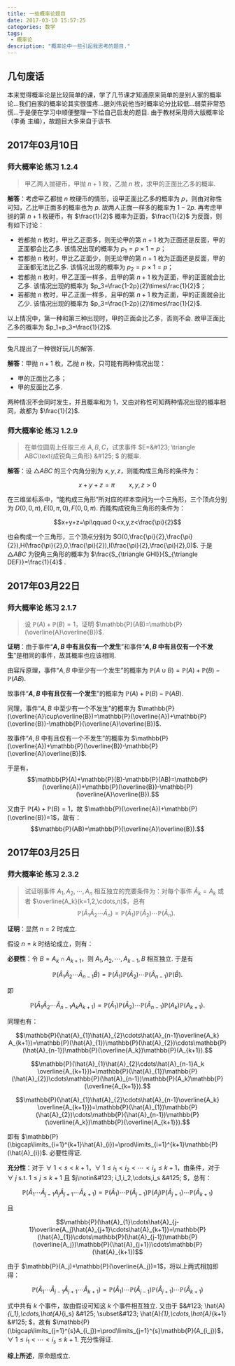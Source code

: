 ```yaml
---
title: 一些概率论题目
date: 2017-03-10 15:57:25
categories: 数学
tags:
 - 概率论
description: "概率论中一些引起我思考的题目."
---
```


## 几句废话

本来觉得概率论是比较简单的课，学了几节课才知道原来简单的是别人家的概率论...我们自家的概率论其实很蛋疼...据刘伟说他当时概率论分比较低...弱菜非常恐慌...于是便在学习中顺便整理一下给自己启发的题目. 
由于教材采用师大版概率论（李勇 主编），故题目大多来自于该书. 

## 2017年03月10日

### 师大概率论 练习 1.2.4

> 甲乙两人抛硬币，甲抛 $n+1$ 枚，乙抛 $n$ 枚，求甲的正面比乙多的概率. 

**解答**：考虑甲乙都抛 $n$ 枚硬币的情形，设甲正面比乙多的概率为 $p$，则由对称性可知，乙比甲正面多的概率也为 $p$. 故两人正面一样多的概率为 $1-2p$. 
再考虑甲抛的第 $n+1$ 枚硬币，有 $\frac{1}{2}$ 概率为正面，$\frac{1}{2}$ 为反面，则有如下讨论：

- 若都抛 $n$ 枚时，甲比乙正面多，则无论甲的第 $n+1$ 枚为正面还是反面，甲的正面都会比乙多. 该情况出现的概率为 $p_1=p\times1=p$；
- 若都抛 $n$ 枚时，甲比乙正面少，则无论甲的第 $n+1$ 枚为正面还是反面，甲的正面都无法比乙多. 该情况出现的概率为 $p_2=p\times1=p$；
- 若都抛 $n$ 枚时，甲乙正面一样多，且甲的第 $n+1$ 枚为正面，甲的正面就会比乙多. 该情况出现的概率为 $p_3=\frac{1-2p}{2}\times\frac{1}{2}$；
- 若都抛 $n$ 枚时，甲乙正面一样多，且甲的第 $n+1$ 枚为正面，甲的正面就会比乙少. 该情况出现的概率为 $p_3=\frac{1-2p}{2}\times\frac{1}{2}$. 

以上情况中，第一种和第三种出现时，甲的正面会比乙多，否则不会. 故甲正面比乙多的概率为 $p_1+p_3=\frac{1}{2}$. 

------

兔凡提出了一种很好玩儿的解答. 

**解答**：甲抛 $n+1$ 枚，乙抛 $n$ 枚，只可能有两种情况出现：

- 甲的正面比乙多；
- 甲的反面比乙多. 

两种情况不会同时发生，并且概率和为 $1$，又由对称性可知两种情况出现的概率相同，故都为 $\frac{1}{2}$. 

### 师大概率论 练习 1.2.9

> 在单位圆周上任取三点 $A,B,C$，试求事件 $E=\&#123; \triangle ABC\text{成锐角三角形} \&#125; $ 的概率. 

**解答**：设 $\triangle ABC$ 的三个内角分别为 $x,y,z$，则能构成三角形的条件为：

$$x+y+z=\pi\qquad x,y,z>0$$

在三维坐标系中，“能构成三角形”所对应的样本空间为一个三角形，三个顶点分别为 $D(0,0,\pi),E(0,\pi,0),F(0,0,\pi)$. 
而能构成锐角三角形的条件为：

$$x+y+z=\pi\qquad 0<x,y,z<\frac{\pi}{2}$$

也会构成一个三角形，三个顶点分别为 $G(0,\frac{\pi}{2},\frac{\pi}{2}),H(\frac{\pi}{2},0,\frac{\pi}{2}),I(\frac{\pi}{2},\frac{\pi}{2},0)$. 
于是 $\triangle ABC$ 为锐角三角形的概率为 $\frac{S_{\triangle GHI}}{S_{\triangle DEF}}=\frac{1}{4}$ . 

## 2017年03月22日

### 师大概率论 练习 2.1.7

> 设 $\mathbb{P}(A)+\mathbb{P}(B)=1$，证明 $\mathbb{P}(AB)=\mathbb{P}(\overline{A}\overline{B})$.

**证明**：由于事件“**$A,B$ 中有且仅有一个发生**”和事件“**$A,B$ 中有且仅有一个不发生**”是相同的事件，故其概率也应该相同. 

由容斥原理，事件“$A,B$ 中至少有一个发生”的概率为 $\mathbb{P}(A\cup B)=\mathbb{P}(A)+\mathbb{P}(B)-\mathbb{P}(AB)$.

故事件“**$A,B$ 中有且仅有一个发生**”的概率为 $\mathbb{P}(A)+\mathbb{P}(B)-\mathbb{P}(AB)$.

同理，事件“$A,B$ 中至少有一个不发生”的概率为 $\mathbb{P}(\overline{A}\cup\overline{B})=\mathbb{P}(\overline{A})+\mathbb{P}(\overline{B})-\mathbb{P}(\overline{A}\overline{B})$.

故事件“$A,B$ 中有且仅有一个不发生”的概率为 $\mathbb{P}(\overline{A})+\mathbb{P}(\overline{B})-\mathbb{P}(\overline{A}\overline{B})$.

于是有，$$\mathbb{P}(A)+\mathbb{P}(B)-\mathbb{P}(AB)=\mathbb{P}(\overline{A})+\mathbb{P}(\overline{B})-\mathbb{P}(\overline{A}\overline{B}).$$

又由于 $\mathbb{P}(A)+\mathbb{P}(B)=1$，故 $\mathbb{P}(\overline{A})+\mathbb{P}(\overline{B})=1$，故有：$$\mathbb{P}(AB)=\mathbb{P}(\overline{A}\overline{B}).$$

## 2017年03月25日

### 师大概率论 练习 2.3.2

> 试证明事件 $A_1,A_2,\cdots,A_n$ 相互独立的充要条件为：对每个事件 $\hat{A}_{k}=A_k$ 或者 $\overline{A_k}(k=1,2,\cdots,n)$，总有 $$\mathbb{P}(\hat{A}_{1}\hat{A}_{2}\cdots\hat{A}_{n})=\mathbb{P}(\hat{A}_{1})\mathbb{P}(\hat{A}_{2})\cdots\mathbb{P}(\hat{A}_{n}).$$

**证明**：显然 $n=2$ 时成立.

假设 $n=k$ 时结论成立，则有：

**必要性**：令 $B=A_k\cap A_{k+1}$，则 $A_1,A_2,\cdots,A_{k-1},B$ 相互独立. 于是有

$$\mathbb{P}(\hat{A}_{1}\hat{A}_{2}\cdots\hat{A}_{n-1}\hat{B})=\mathbb{P}(\hat{A}_{1})\mathbb{P}(\hat{A}_{2})\cdots\mathbb{P}(\hat{A}_{n-1})\mathbb{P}(\hat{B}).$$

即

$$\mathbb{P}(\hat{A}_{1}\hat{A}_{2}\cdots\hat{A}_{n-1}A_k A_{k+1})=\mathbb{P}(\hat{A}_{1})\mathbb{P}(\hat{A}_{2})\cdots\mathbb{P}(\hat{A}_{n-1})\mathbb{P}(A_k)\mathbb{P}(A_{k+1}).$$

同理也有：

$$\mathbb{P}(\hat{A}_{1}\hat{A}_{2}\cdots\hat{A}_{n-1}\overline{A_k} A_{k+1})=\mathbb{P}(\hat{A}_{1})\mathbb{P}(\hat{A}_{2})\cdots\mathbb{P}(\hat{A}_{n-1})\mathbb{P}(\overline{A_k})\mathbb{P}(A_{k+1}).$$

$$\mathbb{P}(\hat{A}_{1}\hat{A}_{2}\cdots\hat{A}_{n-1}A_k \overline{A_{k+1}})=\mathbb{P}(\hat{A}_{1})\mathbb{P}(\hat{A}_{2})\cdots\mathbb{P}(\hat{A}_{n-1})\mathbb{P}(A_k)\mathbb{P}(\overline{A_{k+1}}).$$

$$\mathbb{P}(\hat{A}_{1}\hat{A}_{2}\cdots\hat{A}_{n-1}\overline{A_k} \overline{A_{k+1}})=\mathbb{P}(\hat{A}_{1})\mathbb{P}(\hat{A}_{2})\cdots\mathbb{P}(\hat{A}_{n-1})\mathbb{P}(\overline{A_k})\mathbb{P}(\overline{A_{k+1}}).$$

即有 $\mathbb{P}(\bigcap\limits_{i=1}^{k+1}\hat{A}_{i})=\prod\limits_{i=1}^{k+1}\mathbb{P}(\hat{A}_{i})$. 必要性得证.

**充分性**：对于 $\forall~1<s<k+1$，$\forall~1\leq i_1<i_2<\cdots<i_s\leq k+1$，由条件，对于 $\forall~j$ s.t. $1\leq j\leq k+1$ 且 $j\notin\&#123; i_1,i_2,\cdots,i_s \&#125; $，总有：

$$\mathbb{P}(\hat{A}_{1}\cdots\hat{A}_{j-1}A_j\hat{A}_{j+1}\cdots\hat{A}_{k+1})=\mathbb{P}(\hat{A}_{1})\cdots\mathbb{P}(\hat{A}_{j-1})\mathbb{P}(A_j)\mathbb{P}(\hat{A}_{j+1})\cdots\mathbb{P}(\hat{A}_{k+1})$$

且

$$\mathbb{P}(\hat{A}_{1}\cdots\hat{A}_{j-1}\overline{A_j}\hat{A}_{j+1}\cdots\hat{A}_{k+1})=\mathbb{P}(\hat{A}_{1})\cdots\mathbb{P}(\hat{A}_{j-1})\mathbb{P}(\overline{A_j})\mathbb{P}(\hat{A}_{j+1})\cdots\mathbb{P}(\hat{A}_{k+1})$$

由于 $\mathbb{P}(A_j)+\mathbb{P}(\overline{A_j})=1$，将以上两式相加即得：

$$\mathbb{P}(\hat{A}_{1}\cdots\hat{A}_{j-1}\hat{A}_{j+1}\cdots\hat{A}_{k+1})=\mathbb{P}(\hat{A}_{1})\cdots\mathbb{P}(\hat{A}_{j-1})\mathbb{P}(\hat{A}_{j+1})\cdots\mathbb{P}(\hat{A}_{k+1})$$

式中共有 $k$ 个事件，故由假设可知这 $k$ 个事件相互独立. 又由于 $\&#123; \hat{A}_{i_1},\cdots,\hat{A}_{i_s} \&#125; \subset\&#123; \hat{A}_{1},\cdots,\hat{A}_{k+1} \&#125; $，故有 $\mathbb{P}(\bigcap\limits_{j=1}^{s}A_{i_j})=\prod\limits_{j=1}^{s}\mathbb{P}(A_{i_j})$，$\forall~1\leq i_1<\cdots<i_s\leq k+1$. 充分性得证.

**综上所述**，原命题成立.